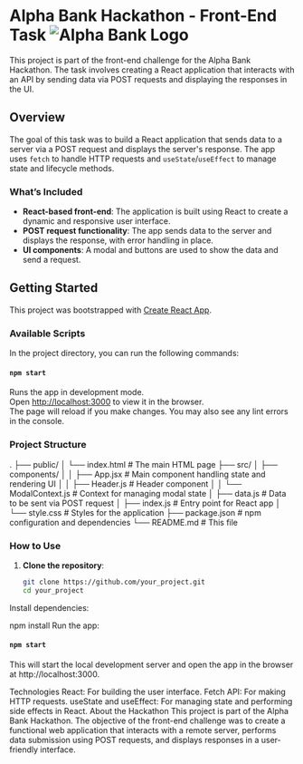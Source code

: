 
# Alpha Bank Hackathon - Front-End Task ![Alpha Bank Logo](alfa@2x.png)

This project is part of the front-end challenge for the Alpha Bank Hackathon. The task involves creating a React application that interacts with an API by sending data via POST requests and displaying the responses in the UI.

## Overview

The goal of this task was to build a React application that sends data to a server via a POST request and displays the server's response. The app uses `fetch` to handle HTTP requests and `useState`/`useEffect` to manage state and lifecycle methods.

### What’s Included

- **React-based front-end**: The application is built using React to create a dynamic and responsive user interface.
- **POST request functionality**: The app sends data to the server and displays the response, with error handling in place.
- **UI components**: A modal and buttons are used to show the data and send a request.

## Getting Started

This project was bootstrapped with [Create React App](https://reactjs.org/docs/create-a-new-react-app.html).

### Available Scripts

In the project directory, you can run the following commands:

#### `npm start`

Runs the app in development mode.  
Open [http://localhost:3000](http://localhost:3000) to view it in the browser.  
The page will reload if you make changes. You may also see any lint errors in the console.


### Project Structure

. ├── public/ 
│ └── index.html # The main HTML page 
├── src/ 
│ ├── components/ 
│ │ ├── App.jsx # Main component handling state and rendering UI 
│ │ ├── Header.js # Header component 
│ │ └── ModalContext.js # Context for managing modal state 
│ ├── data.js # Data to be sent via POST request 
│ ├── index.js # Entry point for React app 
│ └── style.css # Styles for the application 
├── package.json # npm configuration and dependencies 
└── README.md # This file


### How to Use

1. **Clone the repository**:
   ```bash
   git clone https://github.com/your_project.git
   cd your_project
Install dependencies:


npm install
Run the app:


#### `npm start`
This will start the local development server and open the app in the browser at
 http://localhost:3000.

Technologies
React: For building the user interface.
Fetch API: For making HTTP requests.
useState and useEffect: For managing state and performing side effects in React.
About the Hackathon
This project is part of the Alpha Bank Hackathon. The objective of the front-end challenge was to create a functional web application that interacts with a remote server, performs data submission using POST requests, and displays responses in a user-friendly interface.


